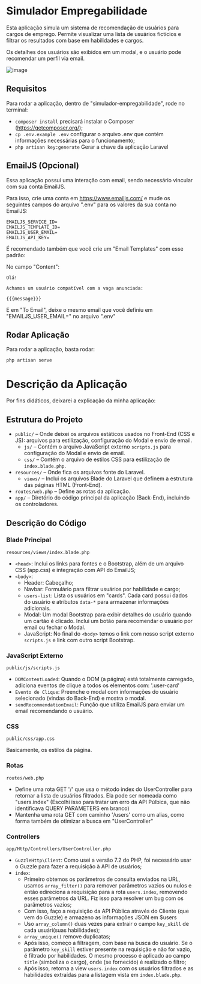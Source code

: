 # Simulador Empregabilidade
Esta aplicação simula um sistema de recomendação de usuários para cargos de emprego. Permite visualizar uma lista de usuários fictícios e filtrar os resultados com base em habilidades e cargos. 

Os detalhes dos usuários são exibidos em um modal, e o usuário pode recomendar um perfil via email.

![image](https://github.com/user-attachments/assets/8a1a26c8-9ec5-41b9-a34f-1fa3bb8bf3fb)


## Requisitos
Para rodar a aplicação, dentro de "simulador-empregabilidade", rode no terminal:

- `composer install` precisará instalar o Composer (https://getcomposer.org/);
- `cp .env.example .env` configurar o arquivo .env que contém informações necessárias para o funcionamento;
- `php artisan key:generate` Gerar a chave da aplicação Laravel

## EmailJS (Opcional)
Essa aplicação possui uma interação com email, sendo necessário vincular com sua conta EmailJS.

Para isso, crie uma conta em https://www.emailjs.com/ e mude os seguintes campos do arquivo ".env" para os valores da sua conta no EmailJS:

```
EMAILJS_SERVICE_ID=
EMAILJS_TEMPLATE_ID=
EMAILJS_USER_EMAIL=
EMAILJS_API_KEY=
```

É recomendado também que você crie um "Email Templates" com esse padrão:

No campo "Content":
```
Olá! 

Achamos um usuário compatível com a vaga anunciada:

{{{message}}}
 ```

E em "To Email", deixe o mesmo email que você definiu em "EMAILJS_USER_EMAIL=" no arquivo ".env"

## Rodar Aplicação
Para rodar a aplicação, basta rodar:

`php artisan serve`


# Descrição da Aplicação
Por fins didáticos, deixarei a explicação da minha aplicação:

## Estrutura do Projeto
- `public/` – Onde deixei os arquivos estáticos usados no Front-End (CSS e JS): arquivos para estilização, configuração do Modal e envio de email.
  - `js/` – Contém o arquivo JavaScript externo `scripts.js` para configuração do Modal e envio de email.
  - `css/` – Contém o arquivo de estilos CSS para estilização de `index.blade.php`.
- `resources/` – Onde fica os arquivos fonte do Laravel.
  - `views/` – Inclui os arquivos Blade do Laravel que definem a estrutura das páginas HTML (Front-End).
- `routes/web.php` – Define as rotas da aplicação.
- `app/` – Diretório do código principal da aplicação (Back-End), incluindo os controladores.

## Descrição do Código
### Blade Principal
`resources/views/index.blade.php`

- `<head>`:  Inclui os links para fontes e o Bootstrap, além de um arquivo CSS (app.css) e integração com API do EmailJS;
- `<body>`:
  - Header: Cabeçalho;
  - Navbar: Formulário para filtrar usuários por habilidade e cargo;
  - `users-list`: Lista os usuários em "cards". Cada card possui dados do usuário e atributos `data-*` para armazenar informações adicionais.
  - Modal: Um modal Bootstrap para exibir detalhes do usuário quando um cartão é clicado. Inclui um botão para recomendar o usuário por email ou fechar o Modal.
  - JavaScript: No final do `<body>` temos o link com nosso script externo `scripts.js` e link com outro script Bootstrap.

### JavaScript Externo 
`public/js/scripts.js`

- `DOMContentLoaded`: Quando o DOM (a página) está totalmente carregado, adiciona eventos de clique a todos os elementos com: '.user-card'
- `Evento de Clique`: Preenche o modal com informações do usuário selecionado (vindas do Back-End) e mostra o modal.
- `sendRecommendationEmail`: Função que utiliza EmailJS para enviar um email recomendando o usuário.

### CSS  
`public/css/app.css`

Basicamente, os estilos da página.

### Rotas 
`routes/web.php`

- Define uma rota GET '/' que usa o método index do UserController para retornar a lista de usuários filtrados. Ela pode ser nomeada como "users.index" (Escolhi isso para tratar um erro da API Púlbica, que não identificava QUERY PARAMETERS em branco)
- Mantenha uma rota GET com caminho '/users' como um alias, como forma também de otimizar a busca em "UserController"

### Controllers 
`app/Http/Controllers/UserController.php`

- `GuzzleHttp\Client`: Como usei a versão 7.2 do PHP, foi necessário usar o Guzzle para fazer a requisição à API de usuários;
- `index`:
  - Primeiro obtemos os parâmetros de consulta enviados na URL, usamos `array_filter()` para remover parâmetros vazios ou nulos e então edireciona a requisição para a rota `users.index`, removendo esses parâmetros da URL. Fiz isso para resolver um bug com os parâmetros vazios;
  - Com isso, faço a requisição da API Pública através do Cliente (que vem do Guzzle) e armazeno as informações JSON em $users
  - Uso `array_column()` duas vezes para extrair o campo `key_skill` de cada usuári(suas habilidades);
  - `array_unique()` remove duplicatas;
  - Após isso, começo a filtragem, com base na busca do usuário. Se o parâmetro `key_skill` estiver presente na requisição e não for vazio, é filtrado por habilidades. O mesmo processo é aplicado ao campo `title` (simboliza o cargo), onde (se fornecido) é realizado o filtro;
  - Após isso, retorna a view `users.index` com os usuários filtrados e as habilidades extraídas para a listagem vista em `index.blade.php`.
